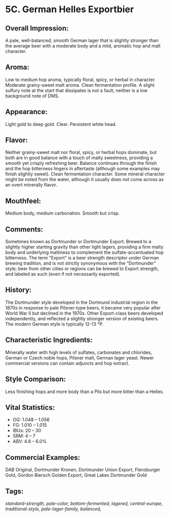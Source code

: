 # 5C. German Helles Exportbier

## Overall Impression: 

A pale, well-balanced, smooth German lager that is slightly stronger than the average beer with a moderate body and a mild, aromatic hop and malt character. 

## Aroma: 

Low to medium hop aroma, typically floral, spicy, or herbal in character. Moderate grainy-sweet malt aroma. Clean fermentation profile. A slight sulfury note at the start that dissipates is not a fault, neither is a low background note of DMS.

## Appearance: 

Light gold to deep gold. Clear. Persistent white head.

## Flavor: 

Neither grainy-sweet malt nor floral, spicy, or herbal hops dominate, but both are in good balance with a touch of malty sweetness, providing a smooth yet crisply refreshing beer. Balance continues through the finish and the hop bitterness lingers in aftertaste (although some examples may finish slightly sweet). Clean fermentation character. Some mineral character might be noted from the water, although it usually does not come across as an overt minerally flavor.

## Mouthfeel: 

Medium body, medium carbonation. Smooth but crisp.

## Comments: 

Sometimes known as Dortmunder or Dortmunder Export. Brewed to a slightly higher starting gravity than other light lagers, providing a firm malty body and underlying maltiness to complement the sulfate-accentuated hop bitterness. The term “Export” is a beer strength descriptor under German brewing tradition, and is not strictly synonymous with the “Dortmunder” style; beer from other cities or regions can be brewed to Export strength, and labeled as such (even if not necessarily exported).

## History: 

The Dortmunder style developed in the Dortmund industrial region in the 1870s in response to pale Pilsner-type beers, it became very popular after World War II but declined in the 1970s. Other Export-class beers developed independently, and reflected a slightly stronger version of existing beers. The modern German style is typically 12-13 °P.

## Characteristic Ingredients: 

Minerally water with high levels of sulfates, carbonates and chlorides, German or Czech noble hops, Pilsner malt, German lager yeast. Newer commercial versions can contain adjuncts and hop extract.

## Style Comparison: 

Less finishing hops and more body than a Pils but more bitter than a Helles.

## Vital Statistics:	

- OG:	1.048 – 1.056
- FG:	1.010 – 1.015
- IBUs:	20 – 30	
- SRM:	4 – 7	
- ABV:	4.8 – 6.0%

## Commercial Examples: 

DAB Original, Dortmunder Kronen, Dortmunder Union Export, Flensburger Gold, Gordon Biersch Golden Export, Great Lakes Dortmunder Gold

## Tags: 

_standard-strength, pale-color, bottom-fermented, lagered, central-europe, traditional-style, pale-lager-family, balanced,_
